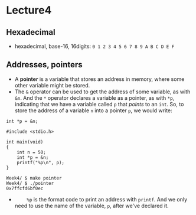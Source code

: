 # Lecture4
## Hexadecimal
- hexadecimal, base-16, 16digits:
```0 1 2 3 4 5 6 7 8 9 A B C D E F```
## Addresses, pointers
- A **pointer** is a variable that stores an address in memory, where some other variable might be stored.
- The ```&``` operator can be used to get the address of some variable, as with ```&n```. And the ```*``` operator declares a variable as a pointer, as with ```*p```, indicating that we have a variable called ```p``` that _points_ to an ```int```. So, to store the address of a variable ```n``` into a pointer ```p```, we would write:
``` 
int *p = &n;
```
```
#include <stdio.h>

int main(void)
{
    int n = 50;
    int *p = &n;
    printf("%p\n", p);
}
```
```
Week4/ $ make pointer
Week4/ $ ./pointer
0x7ffcfd6bf0ec
```
 - &emsp;&emsp; ```%p``` is the format code to print an address with ```printf```. And we only need to use the name of the variable, ```p```, after we've declared it.
